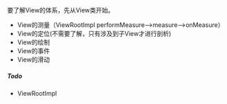 要了解View的体系，先从View类开始。

- View的测量（ViewRootImpl performMeasure-->measure-->onMeasure）
- View的定位(不需要了解，只有涉及到子View才进行剖析)
- View的绘制
- View的事件
- View的滑动



##### Todo

- ViewRootImpl